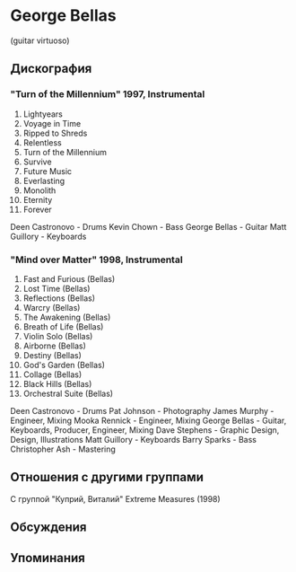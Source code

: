 # George Bellas

(guitar virtuoso)

## Дискография

### "Turn of the Millennium" 1997, Instrumental

   1.   Lightyears 
   2.   Voyage in Time 
   3.   Ripped to Shreds 
   4.   Relentless 
   5.   Turn of the Millennium 
   6.   Survive 
   7.   Future Music 
   8.   Everlasting 
   9.   Monolith 
   10.   Eternity 
   11.   Forever 


Deen Castronovo  -  Drums 
Kevin Chown  -  Bass 
George Bellas  -  Guitar 
Matt Guillory  -  Keyboards 


### "Mind over Matter" 1998, Instrumental

   1.   Fast and Furious (Bellas) 
   2.   Lost Time (Bellas) 
   3.   Reflections (Bellas) 
   4.   Warcry (Bellas) 
   5.   The Awakening (Bellas) 
   6.   Breath of Life (Bellas) 
   7.   Violin Solo (Bellas) 
   8.   Airborne (Bellas) 
   9.   Destiny (Bellas) 
   10.   God's Garden (Bellas) 
   11.   Collage (Bellas) 
   12.   Black Hills (Bellas) 
   13.   Orchestral Suite (Bellas) 


Deen Castronovo  -  Drums 
Pat Johnson  -  Photography 
James Murphy  -  Engineer, Mixing 
Mooka Rennick  -  Engineer, Mixing 
George Bellas  -  Guitar, Keyboards, Producer, Engineer, Mixing 
Dave Stephens  -  Graphic Design, Design, Illustrations 
Matt Guillory  -  Keyboards 
Barry Sparks  -  Bass 
Christopher Ash  -  Mastering 



## Отношения с другими группами

C группой "Куприй, Виталий" Extreme Measures (1998)

## Обсуждения


## Упоминания


